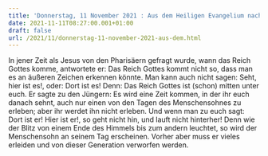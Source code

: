```yaml
---
title: 'Donnerstag, 11 November 2021 : Aus dem Heiligen Evangelium nach Lukas - Lk 17,20-25.'
date: 2021-11-11T08:27:00.001+01:00
draft: false
url: /2021/11/donnerstag-11-november-2021-aus-dem.html
---
```


In jener Zeit als Jesus von den Pharisäern gefragt wurde, wann das Reich Gottes komme, antwortete er: Das Reich Gottes kommt nicht so, dass man es an äußeren Zeichen erkennen könnte. Man kann auch nicht sagen: Seht, hier ist es!, oder: Dort ist es! Denn: Das Reich Gottes ist (schon) mitten unter euch. Er sagte zu den Jüngern: Es wird eine Zeit kommen, in der ihr euch danach sehnt, auch nur einen von den Tagen des Menschensohnes zu erleben; aber ihr werdet ihn nicht erleben. Und wenn man zu euch sagt: Dort ist er! Hier ist er!, so geht nicht hin, und lauft nicht hinterher! Denn wie der Blitz von einem Ende des Himmels bis zum andern leuchtet, so wird der Menschensohn an seinem Tag erscheinen. Vorher aber muss er vieles erleiden und von dieser Generation verworfen werden.